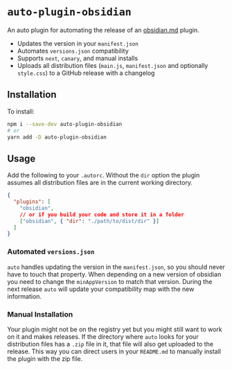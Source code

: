 # `auto-plugin-obsidian`

An auto plugin for automating the release of an [obsidian.md](https://obsidian.md/) plugin.

- Updates the version in your `manifest.json`
- Automates `versions.json` compatibility
- Supports `next`, `canary`, and manual installs
- Uploads all distribution files (`main.js`, `manifest.json` and optionally `style.css`) to a GitHub release with a changelog

## Installation

To install:

```bash
npm i --save-dev auto-plugin-obsidian
# or
yarn add -D auto-plugin-obsidian
```

## Usage

Add the following to your `.autorc`.
Without the `dir` option the plugin assumes all distribution files are in the current working directory.

```json
{
  "plugins": [
    "obsidian",
    // or if you build your code and store it in a folder
    ["obsidian", { "dir": "./path/to/dist/dir" }]
  ]
}
```

### Automated `versions.json`

`auto` handles updating the version in the `manifest.json`, so you should never have to touch that property.
When depending on a new version of obsidian you need to change the `minAppVersion` to match that version.
During the next release `auto` will update your compatibility map with the new information.

### Manual Installation

Your plugin might not be on the registry yet but you might still want to work on it and makes releases.
If the directory where `auto` looks for your distribution files has a `.zip` file in it, that file will also get uploaded to the release.
This way you can direct users in your `README.md` to manually install the plugin with the zip file.
